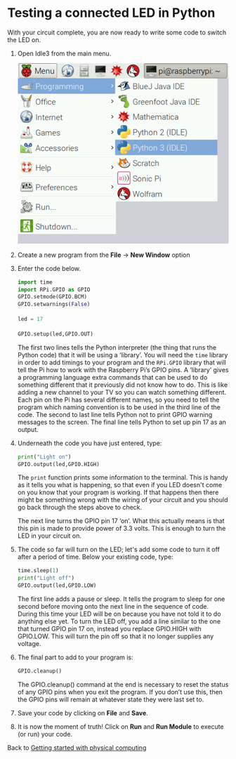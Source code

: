 # Testing a connected LED in Python

With your circuit complete, you are now ready to write some code to switch the LED on. 

1. Open Idle3 from the main menu.

    ![Open Idle3](images/open_idle.png)

1. Create a new program from the **File** -> **New Window** option

1. Enter the code below.

    ```python
    import time
    import RPi.GPIO as GPIO
    GPIO.setmode(GPIO.BCM)
    GPIO.setwarnings(False)

    led = 17

    GPIO.setup(led,GPIO.OUT)
    ```
    The first two lines tells the Python interpreter (the thing that runs the Python code) that it will be using a ‘library’. You will need the `time` library in order to add timings to your program and the `RPi.GPIO` library that will tell the Pi how to work with the Raspberry Pi’s GPIO pins. A ‘library’ gives a programming language extra commands that can be used to do something different that it previously did not know how to do. This is like adding a new channel to your TV so you can watch something different. Each pin on the Pi has several different names, so you need to tell the program which naming convention is to be used in the third line of the code. The second to last line tells Python not to print GPIO warning messages to the screen. The final line tells Python to set up pin 17 as an output.

1. Underneath the code you have just entered, type:

    ```python
    print("Light on")
    GPIO.output(led,GPIO.HIGH)
    ```
    The `print` function prints some information to the terminal. This is handy as it tells you what is happening, so that even if you LED doesn't come on you know that your program is working. If that happens then there might be something wrong with the wiring of your circuit and you should go back through the steps above to check.

    The next line turns the GPIO pin 17 ‘on’. What this actually means is that this pin is made to provide power of 3.3 volts. This is enough to turn the LED in your circuit on.

1. The code so far will turn on the LED; let's add some code to turn it off after a period of time. Below your existing code, type:

    ```python
    time.sleep(1)
    print("Light off")
    GPIO.output(led,GPIO.LOW)
    ```
    The first line adds a pause or sleep. It tells the program to sleep for one second before moving onto the next line in the sequence of code. During this time your LED will be on because you have not told it to do anything else yet. To turn the LED off, you add a line similar to the one that turned GPIO pin 17 on, instead you replace GPIO.HIGH with GPIO.LOW. This will turn the pin off so that it no longer supplies any voltage.

1. The final part to add to your program is:

    ```python
    GPIO.cleanup()
    ```

    The GPIO.cleanup() command at the end is necessary to reset the status of any GPIO pins when you exit the program. If you don’t use this, then the GPIO pins will remain at whatever state they were last set to.

1.	Save your code by clicking on **File** and **Save**.

1. It is now the moment of truth! Click on **Run** and **Run Module** to execute (or run) your code.

Back to [Getting started with physical computing](worksheet.md)
